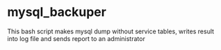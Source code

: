 # mysql_backuper
This bash script makes mysql dump without service tables, writes result into log file and sends report to an administrator
